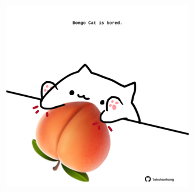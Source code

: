 <!-- built at 24/09/2025, 21:00:29 UTC -->
<p align="center">
  <img width="500" height="500" src="./ReadmeImage.svg">
</p>
